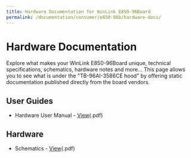 ```yaml
---
title: Hardware Documentation for WinLink E850-96Board
permalink: /documentation/consumer/e850-96b/hardware-docs/
---
```

# Hardware Documentation

Explore what makes your WinLink E850-96Board unique, technical specifications, schematics, hardware notes and more... This page allows you to see what is under the "TB-96AI-3586CE hood" by offering static documentation published directly from the board vendors.

## User Guides

- Hardware User Manual - [View](/documentation/consumer/e850-96b/hardware-docs/files/e850-96b-hardware-user-manual.pdf)(.pdf)


## Hardware

- Schematics - [View](/documentation/consumer/e850-96b/hardware-docs/files/e850-96b-schematics.pdf)(.pdf)


